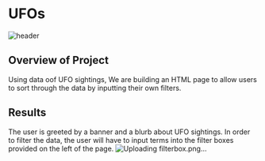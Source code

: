 # UFOs
![header](https://user-images.githubusercontent.com/78869891/118427164-9969d200-b69a-11eb-8deb-cb6070941760.png)
## Overview of Project
Using data oof UFO sightings, We are building an HTML page to allow users to sort through the data by inputting their own filters.
## Results
The user is greeted by a banner and a blurb about UFO sightings. In order to filter the data, the user will have to input terms into the filter boxes provided on the left of the page.
![Uploading filterbox.png…]()
